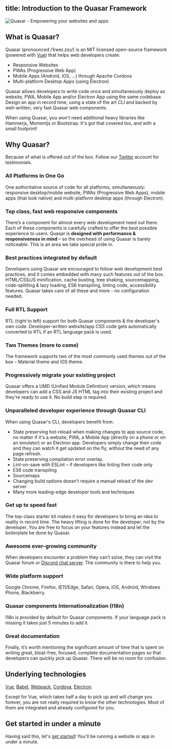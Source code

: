 title: Introduction to the Quasar Framework
---

![Quasar - Empowering your websites and apps](/images/responsive-logo.png)

## What is Quasar?
Quasar (pronounced /ˈkweɪ.zɑɹ/) is an MIT licensed open-source framework (powered with [Vue](https://vuejs.org/)) that helps web developers create:
* Responsive Websites
* PWAs (Progressive Web App)
* Mobile Apps (Android, iOS, …) through Apache Cordova
* Multi-platform Desktop Apps (using Electron)

Quasar allows developers to write code once and simultaneously deploy as website, PWA, Mobile App and/or Electron App using the same codebase. Design an app in record time, using a state of the art CLI and backed by well-written, very fast Quasar web components.

When using Quasar, you won't need additional heavy libraries like Hammerjs, Momentjs or Bootstrap. It's got that covered too, and with a small footprint!

## Why Quasar?
Because of what is offered out of the box. Follow our [Twitter](https://twitter.com/quasarframework) account for testimonials.

### All Platforms in One Go
One authoritative source of code for all platforms, simultaneously: responsive desktop/mobile website, PWAs (Progressive Web Apps), mobile apps (that look native) and multi-platform desktop apps (through Electron).

### Top class, fast web responsive components
There’s a component for almost every web development need out there. Each of these components is carefully crafted to offer the best possible experience to users. Quasar is **designed with performance & responsiveness in mind** – so the overhead of using Quasar is barely noticeable. This is an area we take special pride in.

### Best practices integrated by default
Developers using Quasar are encouraged to follow web development best practices, and it comes embedded with many such features out of the box. HTML/CSS/JS minification, cache busting, tree shaking, sourcemapping, code-splitting & lazy loading, ES6 transpiling, linting code, accessibility features. Quasar takes care of all these and more - no configuration needed.

### Full RTL Support
RTL (right to left) support for both Quasar components & the developer's own code. Developer-written website/app CSS code gets automatically converted to RTL if an RTL language pack is used.

### Two Themes (more to come)
The framework supports two of the most commonly used themes out of the box – Material theme and iOS theme.

### Progressively migrate your existing project
Quasar offers a UMD (Unified Module Definition) version, which means developers can add a CSS and JS HTML tag into their existing project and they're ready to use it. No build step is required.

### Unparalleled developer experience through Quasar CLI
When using Quasar's CLI, developers benefit from:
 * State preserving hot-reload when making changes to app source code, no matter if it's a website, PWA, a Mobile App (directly on a phone or on an emulator) or an Electron app. Developers simply change their code and they can watch it get updated on the fly, without the need of any page refresh.
 * State preserving compilation error overlay.
 * Lint-on-save with ESLint – if developers like linting their code only
 * ES6 code transpiling
 * Sourcemaps
 * Changing build options doesn’t require a manual reload of the dev server
 * Many more leading-edge developer tools and techniques

### Get up to speed fast
The top-class starter kit makes it easy for developers to bring an idea to reality in record time. The heavy lifting is done for the developer, not by the developer. You are free to focus on your features instead and let the boilerplate be done by Quasar.

### Awesome ever-growing community
When developers encounter a problem they can’t solve, they can visit the Quasar forum or [Discord chat server](https://discord.gg/5TDhbDg). The community is there to help you.

### Wide platform support
Google Chrome, Firefox, IE11/Edge, Safari, Opera, iOS, Android, Windows Phone, Blackberry.

### Quasar components Internationalization (I18n)
I18n is provided by default for Quasar components. If your language pack is missing it takes just 5 minutes to add it.

### Great documentation
Finally, it’s worth mentioning the significant amount of time that is spent on writing great, bloat-free, focused, complete documentation pages so that developers can quickly pick up Quasar. There will be no room for confusion.

## Underlying technologies
[Vue](https://vuejs.org/), [Babel](https://babeljs.io/), [Webpack](https://webpack.js.org/), [Cordova](https://cordova.apache.org/), [Electron](https://electronjs.org/).

Except for Vue, which takes half a day to pick up and will change you forever, you are not really required to know the other technologies. Most of them are integrated and already configured for you.

## Get started in under a minute
Having said this, let's [get started](/guide/index.html)! You'll be running a website or app in under a minute.
